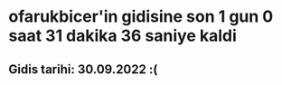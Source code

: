# ofarukbicer'in gidisine son 1 gun 0 saat 31 dakika 36 saniye kaldi

## Gidis tarihi: 30.09.2022 :(
